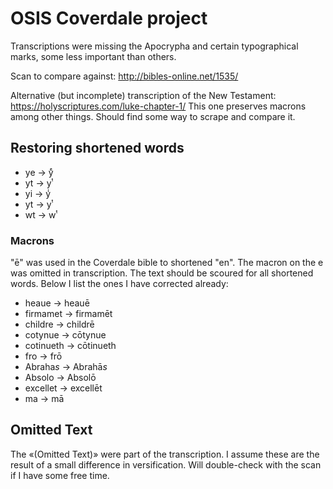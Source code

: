 # OSIS Coverdale project

Transcriptions were missing the Apocrypha and certain typographical marks, some less important than others.

Scan to compare against: http://bibles-online.net/1535/

Alternative (but incomplete) transcription of the New Testament: https://holyscriptures.com/luke-chapter-1/
This one preserves macrons among other things. Should find some way to scrape and compare it.

## Restoring shortened words
* ye → yͤ
* yt → yͭ
* yi → yͥ
* yt → yͭ
* wt → wͭ

### Macrons

"ē" was used in the Coverdale bible to shortened "en". The macron on the e was omitted in transcription. The text should be scoured for all shortened words. Below I list the ones I have corrected already:

* heaue → heauē
* firmamet → firmamēt
* childre → childrē
* cotynue → cōtynue
* cotinueth → cōtinueth
* fro → frō
* Abraha*s* → Abrahā*s*
* Absolo → Absolō
* excellet → excellēt
* ma → mā

## Omitted Text
The «(Omitted Text)» were part of the transcription. I assume these are the result of a small difference in versification. Will double-check with the scan if I have some free time.
